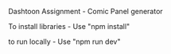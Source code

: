Dashtoon Assignment - Comic Panel generator

To install libraries - Use "npm install"

to run locally - Use "npm run dev"
